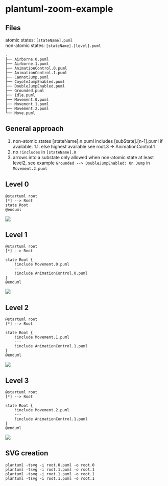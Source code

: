 # plantuml-zoom-example

## Files
atomic states: `[stateName].puml`  
non-atomic states: `[stateName].[level].puml`
```
.
├── Airborne.0.puml
├── Airborne.1.puml
├── AnimationControl.0.puml
├── AnimationControl.1.puml
├── CannotJump.puml
├── CoyoteJumpEnabled.puml
├── DoubleJumpEnabled.puml
├── Grounded.puml
├── Idle.puml
├── Movement.0.puml
├── Movement.1.puml
├── Movement.2.puml
└── Move.puml
```


## General approach
1. non-atomic states [stateName].n.puml includes [subState].[n-1].puml if available.
1.1. else highest available see root.3 -> AnimationControl.1
2. no `!includes` in `[stateName].0` 
3. arrows into a substate only allowed when non-atomic state at least level2, see example   `Grounded --> DoubleJumpEnabled: On Jump` in `Movement.2.puml`



## Level 0
```
@startuml root
[*] --> Root
state Root 
@enduml
```
![](root.0/root.svg)


## Level 1
```
@startuml root
[*] --> Root

state Root {
    !include Movement.0.puml
    ---
    !include AnimationControl.0.puml
}
@enduml
```
![](root.1/root.svg)

## Level 2
```
@startuml root
[*] --> Root

state Root {
    !include Movement.1.puml
    ---
    !include AnimationControl.1.puml
}
@enduml
```
![](root.2/root.svg)

## Level 3
```
@startuml root
[*] --> Root

state Root {
    !include Movement.2.puml
    ---
    !include AnimationControl.1.puml
}
@enduml
```
![](root.3/root.svg)


## SVG creation
```
plantuml -tsvg -i root.0.puml -o root.0
plantuml -tsvg -i root.1.puml -o root.1
plantuml -tsvg -i root.1.puml -o root.1
plantuml -tsvg -i root.1.puml -o root.1
```